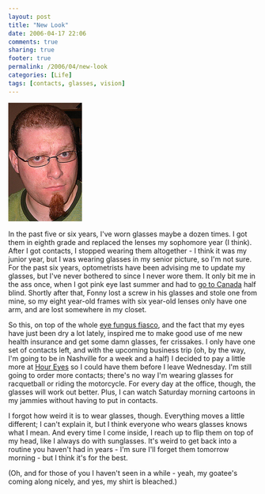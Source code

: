 ```yaml
---
layout: post
title: "New Look"
date: 2006-04-17 22:06
comments: true
sharing: true
footer: true
permalink: /2006/04/new-look
categories: [Life]
tags: [contacts, glasses, vision]
---
```

<div class="imgRight"><a href="http://www.flickr.com/photos/brockli/130520686/" title="New Look"><img src="/files/images/130520686_249be25dc6_m.jpg" width="149" height="240" alt="New Look" /></a></div>

In the past five or six years, I've worn glasses maybe a dozen times.  I got them in eighth grade and replaced the lenses my sophomore year (I think).  After I got contacts, I stopped wearing them altogether - I think it was my junior year, but I was wearing glasses in my senior picture, so I'm not sure.  For the past six years, optometrists have been advising me to update my glasses, but I've never bothered to since I never wore them.  It only bit me in the ass once, when I got pink eye last summer and had to <a href="/archives/2005/05/canadian_misadventures.php">go to Canada</a> half blind.  Shortly after that, Fonny lost a screw in his glasses and stole one from mine, so my eight year-old frames with six year-old lenses only have one arm, and are lost somewhere in my closet.

So this, on top of the whole <a href="/archives/2006/04/the_goggles_zey_do_nothing.php">eye fungus fiasco</a>, and the fact that my eyes have just been dry a lot lately, inspired me to make good use of me new health insurance and get some damn glasses, fer crissakes.  I only have one set of contacts left, and with the upcoming business trip (oh, by the way, I'm going to be in Nashville for a week and a half) I decided to pay a little more at <a href="http://www.houreyes.com/">Hour Eyes</a> so I could have them before I leave Wednesday.  I'm still going to order more contacts; there's no way I'm wearing glasses for racquetball or riding the motorcycle.  For every day at the office, though, the glasses will work out better.  Plus, I can watch Saturday morning cartoons in my jammies without having to put in contacts.

I forgot how weird it is to wear glasses, though.  Everything moves a little different; I can't explain it, but I think everyone who wears glasses knows what I mean.  And every time I come inside, I reach up to flip them on top of my head, like I always do with sunglasses.  It's weird to get back into a routine you haven't had in years - I'm sure I'll forget them tomorrow morning - but I think it's for the best.

(Oh, and for those of you I haven't seen in a while - yeah, my goatee's coming along nicely, and yes, my shirt is bleached.)
